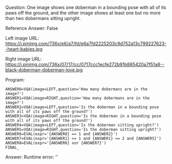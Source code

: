Question: One image shows one doberman in a bounding pose with all of its paws off the ground, and the other image shows at least one but no more than two dobermans sitting upright.

Reference Answer: False

Left image URL: https://i.pinimg.com/736x/e6/a7/fd/e6a7fd2225203c9d752a13c799227623--heart-babies.jpg

Right image URL: https://i.pinimg.com/736x/07/17/cc/0717ccc1ecfe272b91b885420a7f51a8--black-doberman-doberman-love.jpg

Program:

```
ANSWER0=VQA(image=LEFT,question='How many dobermans are in the image?')
ANSWER1=VQA(image=RIGHT,question='How many dobermans are in the image?')
ANSWER2=VQA(image=LEFT,question='Is the doberman in a bounding pose with all of its paws off the ground?')
ANSWER3=VQA(image=RIGHT,question='Is the doberman in a bounding pose with all of its paws off the ground?')
ANSWER4=VQA(image=LEFT,question='Is the doberman sitting upright?')
ANSWER5=VQA(image=RIGHT,question='Is the doberman sitting upright?')
ANSWER6=EVAL(expr='{ANSWER0} == 1 and {ANSWER2}')
ANSWER7=EVAL(expr='{ANSWER1} >= 1 and {ANSWER1} <= 2 and {ANSWER5}')
ANSWER8=EVAL(expr='{ANSWER6} xor {ANSWER7}')
FINAL_
```
Answer: Runtime error: ''

